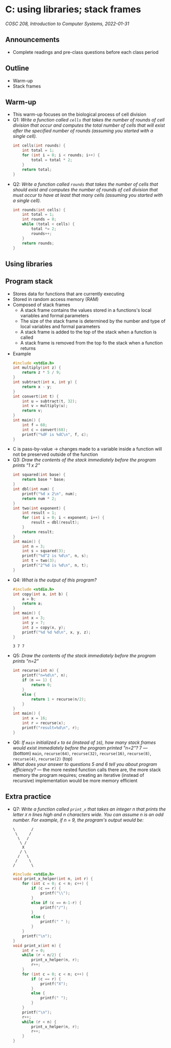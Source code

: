 # C: using libraries; stack frames
_COSC 208, Introduction to Computer Systems, 2022-01-31_

## Announcements
* Complete readings and pre-class questions before each class period

## Outline
* Warm-up
* Stack frames

## Warm-up
* This warm-up focuses on the biological process of cell division
* Q1: _Write a function called `cells` that takes the number of rounds of cell division that occur and computes the total number of cells that will exist after the specified number of rounds (assuming you started with a single cell)._
    ```C
    int cells(int rounds) {
        int total = 1;
        for (int i = 0; i < rounds; i++) {
            total = total * 2;
        }
        return total;
    }
    ```
* Q2: _Write a function called `rounds` that takes the number of cells that should exist and computes the number of rounds of cell division that must occur to have at least that many cells (assuming you started with a single cell)._
    ```C
    int rounds(int cells) {
        int total = 1;
        int rounds = 0;
        while (total < cells) {
            total *= 2;
            rounds++;
        }
        return rounds;
    }
    ```

## Using libraries

## Program stack
* Stores data for functions that are currently executing
* Stored in random access memory (RAM)
* Composed of stack frames
    * A stack frame contains the values stored in a functions's local variables and formal parameters
    * The size of the stack frame is determined by the number and type of local variables and formal parameters
    * A stack frame is added to the top of the stack when a function is called
    * A stack frame is removed from the top fo the stack when a function returns
* Example
    ```C
    #include <stdio.h>
    int multiply(int z) {
        return z * 5 / 9;
    }
    int subtract(int x, int y) {
        return x - y;
    }
    int convert(int t) {
        int u = subtract(t, 32);
        int v = multiply(u);
        return v;
    }
    int main() {
        int f = 68;
        int c = convert(68);
        printf("%dF is %dC\n", f, c); 
    }
    ```
* C is pass-by-value → changes made to a variable inside a function will not be preserved outside of the function
* Q3: _Draw the contents of the stack immediately before the program prints "1 x 2"_
    ```C
    int squared(int base) {
        return base * base;
    }
    int dbl(int num) {
        printf("%d x 2\n", num);
        return num * 2;   
    }
    int two(int exponent) {
        int result = 1;
        for (int i = 0; i < exponent; i++) {
            result = dbl(result);
        }
        return result;
    }
    int main() {
        int n = 3;
        int s = squared(3);
        printf("%d^2 is %d\n", n, s);
        int t = two(3);
        printf("2^%d is %d\n", n, t);
    }
    ```
* Q4: _What is the output of this program?_
    ```C
    #include <stdio.h>
    int copy(int a, int b) {
        a = b;
        return a;
    }
    int main() {
        int x = 3;
        int y = 7;
        int z = copy(x, y);
        printf("%d %d %d\n", x, y, z);
    }
    ```
    ```
    3 7 7
    ```
* Q5: _Draw the contents of the stack immediately before the program prints "n=2"_
    ```C
    int recurse(int n) {
        printf("n=%d\n", n);
        if (n == 1) {
            return 0;
        }
        else {
            return 1 + recurse(n/2);
        }
    }
    int main() {
        int x = 16;
        int r = recurse(x);
        printf("result=%d\n", r);
    }
    ```
* Q6: _If `main` initialized `x` to `64` (instead of `16`), how many stack frames would exist immediately before the program printed "n=2"?_
    7 —  (bottom) `main`, `recurse(64)`, `recurse(32)`, `recurse(16)`, `recurse(8)`, `recurse(4)`, `recurse(2)` (top)
* _What does your answer to questions 5 and 6 tell you about program efficiency?_ — the more nested function calls there are, the more stack memory the program requires; creating an iterative (instead of recursive) implementation would be more memory efficient

## Extra practice
* Q7: _Write a function called `print_x` that takes an integer n that prints the letter `X` n lines high and n characters wide. You can assume n is an odd number. For example, if n = 9, the program's output would be:_
    ```
    \       /
     \     /
      \   /
       \ /
        X
       / \
      /   \
     /     \
    /       \
    ```
    ```C
    #include <stdio.h>
    void print_x_helper(int n, int r) {
        for (int c = 0; c < n; c++) {
            if (c == r) {
                printf("\\");
            }
            else if (c == n-1-r) {
                printf("/");
            }
            else {
                printf(" " );
            }
        }
        printf("\n");
    }
    void print_x(int n) {
        int r = 0;
        while (r < n/2) {
            print_x_helper(n, r);
            r++;
        }
        for (int c = 0; c < n; c++) {
            if (c == r) {
                printf("X");
            }
            else {
                printf(" ");
            }
        }
        printf("\n");
        r++;
        while (r < n) {
            print_x_helper(n, r);
            r++;
        }
    }
    ```